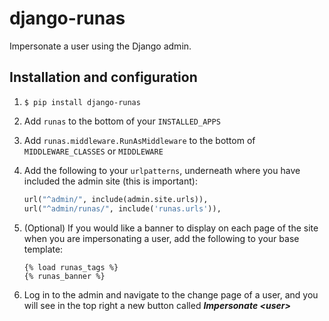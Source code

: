 # django-runas

Impersonate a user using the Django admin.

## Installation and configuration

1. `$ pip install django-runas`
2. Add `runas` to the bottom of your `INSTALLED_APPS`
3. Add `runas.middleware.RunAsMiddleware` to the bottom of `MIDDLEWARE_CLASSES` or `MIDDLEWARE`
4. Add the following to your `urlpatterns`, underneath where you have included the admin site (this is important):

    ```python
    url("^admin/", include(admin.site.urls)),
    url("^admin/runas/", include('runas.urls')),
    ```

5. (Optional) If you would like a banner to display on each page of the site when you are impersonating a user,
   add the following to your base template:

    ```django
    {% load runas_tags %}
    {% runas_banner %}
    ```

6. Log in to the admin and navigate to the change page of a user, and you will see in the top right a new
   button called ***Impersonate \<user\>***
